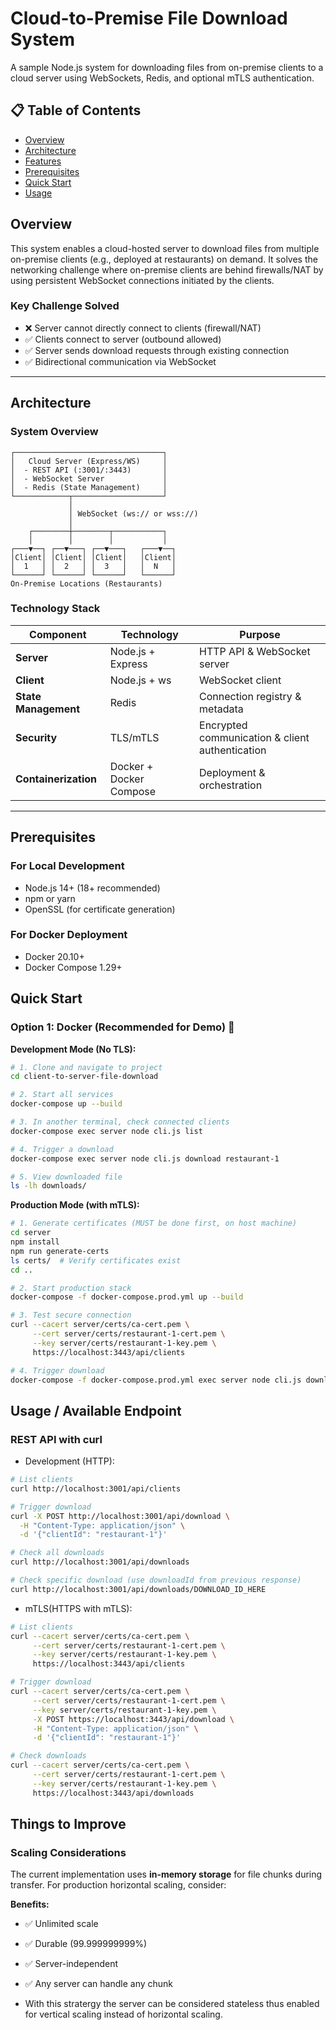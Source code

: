 # Cloud-to-Premise File Download System

A sample Node.js system for downloading files from on-premise clients to a cloud server using WebSockets, Redis, and optional mTLS authentication.

## 📋 Table of Contents

- [Overview](#overview)
- [Architecture](#architecture)
- [Features](#features)
- [Prerequisites](#prerequisites)
- [Quick Start](#quick-start)
- [Usage](#usage)

## Overview

This system enables a cloud-hosted server to download files from multiple on-premise clients (e.g., deployed at restaurants) on demand. It solves the networking challenge where on-premise clients are behind firewalls/NAT by using persistent WebSocket connections initiated by the clients.

### Key Challenge Solved
- ❌ Server cannot directly connect to clients (firewall/NAT)
- ✅ Clients connect to server (outbound allowed)
- ✅ Server sends download requests through existing connection
- ✅ Bidirectional communication via WebSocket

---

## Architecture

### System Overview

```
┌─────────────────────────────────┐
│   Cloud Server (Express/WS)     │
│  - REST API (:3001/:3443)       │
│  - WebSocket Server             │
│  - Redis (State Management)     │
└────────────┬────────────────────┘
             │
             │ WebSocket (ws:// or wss://)
             │
    ┌────────┼────────┬───────────┐
    │        │        │           │
┌───▼──┐ ┌──▼───┐ ┌──▼───┐   ┌───▼──┐
│Client│ │Client│ │Client│   │Client│
│  1   │ │  2   │ │  3   │   │  N   │
└──────┘ └──────┘ └──────┘   └──────┘
On-Premise Locations (Restaurants)
```

### Technology Stack

| Component | Technology | Purpose |
|-----------|-----------|---------|
| **Server** | Node.js + Express | HTTP API & WebSocket server |
| **Client** | Node.js + ws | WebSocket client |
| **State Management** | Redis | Connection registry & metadata |
| **Security** | TLS/mTLS | Encrypted communication & client authentication |
| **Containerization** | Docker + Docker Compose | Deployment & orchestration |

---

## Prerequisites

### For Local Development
- Node.js 14+ (18+ recommended)
- npm or yarn
- OpenSSL (for certificate generation)

### For Docker Deployment
- Docker 20.10+
- Docker Compose 1.29+

## Quick Start

### Option 1: Docker (Recommended for Demo) 🐳

**Development Mode (No TLS):**

```bash
# 1. Clone and navigate to project
cd client-to-server-file-download

# 2. Start all services
docker-compose up --build

# 3. In another terminal, check connected clients
docker-compose exec server node cli.js list

# 4. Trigger a download
docker-compose exec server node cli.js download restaurant-1

# 5. View downloaded file
ls -lh downloads/
```

**Production Mode (with mTLS):**

```bash
# 1. Generate certificates (MUST be done first, on host machine)
cd server
npm install
npm run generate-certs
ls certs/  # Verify certificates exist
cd ..

# 2. Start production stack
docker-compose -f docker-compose.prod.yml up --build

# 3. Test secure connection
curl --cacert server/certs/ca-cert.pem \
     --cert server/certs/restaurant-1-cert.pem \
     --key server/certs/restaurant-1-key.pem \
     https://localhost:3443/api/clients

# 4. Trigger download
docker-compose -f docker-compose.prod.yml exec server node cli.js download restaurant-1
```

## Usage / Available Endpoint

### REST API with curl
- Development (HTTP):

```bash
# List clients
curl http://localhost:3001/api/clients

# Trigger download
curl -X POST http://localhost:3001/api/download \
  -H "Content-Type: application/json" \
  -d '{"clientId": "restaurant-1"}'

# Check all downloads
curl http://localhost:3001/api/downloads

# Check specific download (use downloadId from previous response)
curl http://localhost:3001/api/downloads/DOWNLOAD_ID_HERE
```

- mTLS(HTTPS with mTLS):
```bash
# List clients
curl --cacert server/certs/ca-cert.pem \
     --cert server/certs/restaurant-1-cert.pem \
     --key server/certs/restaurant-1-key.pem \
     https://localhost:3443/api/clients

# Trigger download
curl --cacert server/certs/ca-cert.pem \
     --cert server/certs/restaurant-1-cert.pem \
     --key server/certs/restaurant-1-key.pem \
     -X POST https://localhost:3443/api/download \
     -H "Content-Type: application/json" \
     -d '{"clientId": "restaurant-1"}'

# Check downloads
curl --cacert server/certs/ca-cert.pem \
     --cert server/certs/restaurant-1-cert.pem \
     --key server/certs/restaurant-1-key.pem \
     https://localhost:3443/api/downloads
```

## Things to Improve

### Scaling Considerations
The current implementation uses **in-memory storage** for file chunks during transfer. For production horizontal scaling, consider:

**Benefits:**
- ✅ Unlimited scale
- ✅ Durable (99.999999999%)
- ✅ Server-independent
- ✅ Any server can handle any chunk

- With this stratergy the server can be considered stateless thus enabled for vertical scaling instead of horizontal scaling.